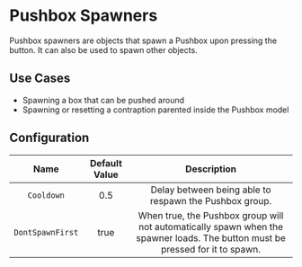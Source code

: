 # Pushbox Spawners

Pushbox spawners are objects that spawn a Pushbox upon pressing the button. It can also be used to spawn other objects.

## Use Cases
* Spawning a box that can be pushed around
* Spawning or resetting a contraption parented inside the Pushbox model

## Configuration
| Name | Default Value | Description
|:-----:|:-----:|:-----:
| `Cooldown` | 0.5 | Delay between being able to respawn the Pushbox group.
| `DontSpawnFirst` | true | When true, the Pushbox group will not automatically spawn when the spawner loads. The button must be pressed for it to spawn.